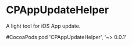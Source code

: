 # CPAppUpdateHelper
A light tool for iOS App update.

#CocoaPods
pod 'CPAppUpdateHelper', '~> 0.0.1'